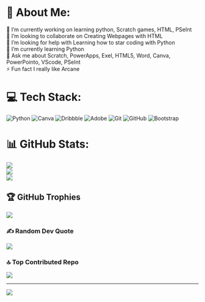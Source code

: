 # 💫 About Me:
🔭 I’m currently working on learning python, Scratch games, HTML, PSeInt  <br>👯 I’m looking to collaborate on Creating Webpages with HTML<br>🤝 I’m looking for help with Learning how to star coding with Python<br>🌱 I’m currently learning Python <br>💬 Ask me about Scratch, PowerApps, Exel, HTML5, Word, Canva, PowerPointo, VScode, PSeInt<br>⚡ Fun fact I really like Arcane 


# 💻 Tech Stack:
![Python](https://img.shields.io/badge/python-3670A0?style=for-the-badge&logo=python&logoColor=ffdd54) ![Canva](https://img.shields.io/badge/Canva-%2300C4CC.svg?style=for-the-badge&logo=Canva&logoColor=white) ![Dribbble](https://img.shields.io/badge/Dribbble-EA4C89?style=for-the-badge&logo=dribbble&logoColor=white) ![Adobe](https://img.shields.io/badge/adobe-%23FF0000.svg?style=for-the-badge&logo=adobe&logoColor=white) ![Git](https://img.shields.io/badge/git-%23F05033.svg?style=for-the-badge&logo=git&logoColor=white) ![GitHub](https://img.shields.io/badge/github-%23121011.svg?style=for-the-badge&logo=github&logoColor=white) ![Bootstrap](https://img.shields.io/badge/bootstrap-%238511FA.svg?style=for-the-badge&logo=bootstrap&logoColor=white)
# 📊 GitHub Stats:
![](https://github-readme-stats.vercel.app/api?username=AmhedBarrera&theme=nightowl&hide_border=false&include_all_commits=false&count_private=false)<br/>
![](https://github-readme-streak-stats.herokuapp.com/?user=AmhedBarrera&theme=nightowl&hide_border=false)<br/>
![](https://github-readme-stats.vercel.app/api/top-langs/?username=AmhedBarrera&theme=nightowl&hide_border=false&include_all_commits=false&count_private=false&layout=compact)

## 🏆 GitHub Trophies
![](https://github-profile-trophy.vercel.app/?username=AmhedBarrera&theme=synthwave&no-frame=false&no-bg=true&margin-w=4)

### ✍️ Random Dev Quote
![](https://quotes-github-readme.vercel.app/api?type=horizontal&theme=radical)

### 🔝 Top Contributed Repo
![](https://github-contributor-stats.vercel.app/api?username=AmhedBarrera&limit=5&theme=dark&combine_all_yearly_contributions=true)

---
[![](https://visitcount.itsvg.in/api?id=AmhedBarrera&icon=0&color=0)](https://visitcount.itsvg.in)

<!-- Proudly created with GPRM ( https://gprm.itsvg.in ) -->